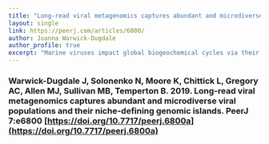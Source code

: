 ```yaml
---
title: "Long-read viral metagenomics captures abundant and microdiverse viral populations and their niche-defining genomic islands"
layout: single
link: https://peerj.com/articles/6800/
author: Joanna Warwick-Dugdale
author_profile: true
excerpt: "Marine viruses impact global biogeochemical cycles via their influence on host community structure and function, yet our understanding of viral ecology is constrained by limitations in host culturing and a lack of reference genomes and ‘universal’ gene markers to facilitate community surveys."
---
```


### Warwick-Dugdale J, Solonenko N, Moore K, Chittick L, Gregory AC, Allen MJ, Sullivan MB, Temperton B. 2019. Long-read viral metagenomics captures abundant and microdiverse viral populations and their niche-defining genomic islands. PeerJ 7:e6800 [https://doi.org/10.7717/peerj.6800a](https://doi.org/10.7717/peerj.6800a)
